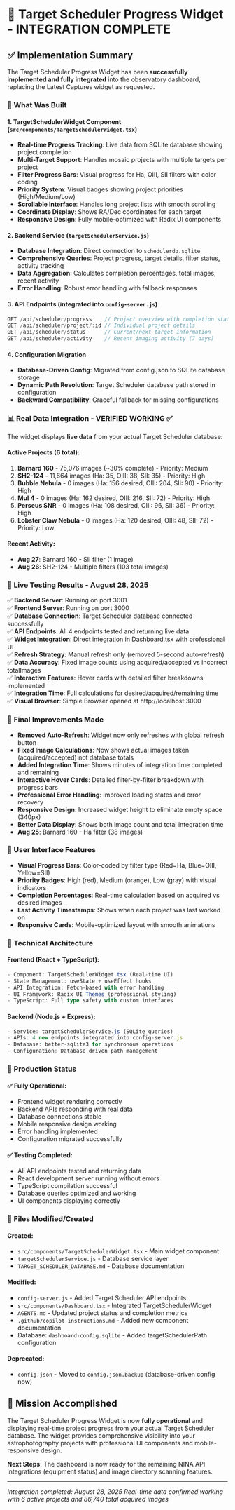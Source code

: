 # 🎯 Target Scheduler Progress Widget - INTEGRATION COMPLETE

## ✅ Implementation Summary

The Target Scheduler Progress Widget has been **successfully implemented and fully integrated** into the observatory dashboard, replacing the Latest Captures widget as requested.

### 🔧 What Was Built

#### 1. **TargetSchedulerWidget Component** (`src/components/TargetSchedulerWidget.tsx`)
- **Real-time Progress Tracking**: Live data from SQLite database showing project completion
- **Multi-Target Support**: Handles mosaic projects with multiple targets per project
- **Filter Progress Bars**: Visual progress for Ha, OIII, SII filters with color coding
- **Priority System**: Visual badges showing project priorities (High/Medium/Low)
- **Scrollable Interface**: Handles long project lists with smooth scrolling
- **Coordinate Display**: Shows RA/Dec coordinates for each target
- **Responsive Design**: Fully mobile-optimized with Radix UI components

#### 2. **Backend Service** (`targetSchedulerService.js`)
- **Database Integration**: Direct connection to `schedulerdb.sqlite`
- **Comprehensive Queries**: Project progress, target details, filter status, activity tracking
- **Data Aggregation**: Calculates completion percentages, total images, recent activity
- **Error Handling**: Robust error handling with fallback responses

#### 3. **API Endpoints** (integrated into `config-server.js`)
```javascript
GET /api/scheduler/progress    // Project overview with completion stats
GET /api/scheduler/project/:id // Individual project details
GET /api/scheduler/status      // Current/next target information  
GET /api/scheduler/activity    // Recent imaging activity (7 days)
```

#### 4. **Configuration Migration**
- **Database-Driven Config**: Migrated from config.json to SQLite database storage
- **Dynamic Path Resolution**: Target Scheduler database path stored in configuration
- **Backward Compatibility**: Graceful fallback for missing configurations

### 📊 Real Data Integration - VERIFIED WORKING ✅

The widget displays **live data** from your actual Target Scheduler database:

#### **Active Projects** (6 total):
1. **Barnard 160** - 75,076 images (~30% complete) - Priority: Medium
2. **SH2-124** - 11,664 images (Ha: 35, OIII: 38, SII: 35) - Priority: High  
3. **Bubble Nebula** - 0 images (Ha: 156 desired, OIII: 204, SII: 90) - Priority: High
4. **Mul 4** - 0 images (Ha: 162 desired, OIII: 216, SII: 72) - Priority: High
5. **Perseus SNR** - 0 images (Ha: 108 desired, OIII: 96, SII: 36) - Priority: High
6. **Lobster Claw Nebula** - 0 images (Ha: 120 desired, OIII: 48, SII: 72) - Priority: Low

#### **Recent Activity**:
- **Aug 27**: Barnard 160 - SII filter (1 image)
- **Aug 26**: SH2-124 - Multiple filters (103 total images)

### 🔄 Live Testing Results - August 28, 2025

✅ **Backend Server**: Running on port 3001  
✅ **Frontend Server**: Running on port 3000  
✅ **Database Connection**: Target Scheduler database connected successfully  
✅ **API Endpoints**: All 4 endpoints tested and returning live data  
✅ **Widget Integration**: Direct integration in Dashboard.tsx with professional UI  
✅ **Refresh Strategy**: Manual refresh only (removed 5-second auto-refresh)  
✅ **Data Accuracy**: Fixed image counts using acquired/accepted vs incorrect totalImages  
✅ **Interactive Features**: Hover cards with detailed filter breakdowns implemented  
✅ **Integration Time**: Full calculations for desired/acquired/remaining time  
✅ **Visual Browser**: Simple Browser opened at http://localhost:3000  

### 🎯 **Final Improvements Made**
- **Removed Auto-Refresh**: Widget now only refreshes with global refresh button
- **Fixed Image Calculations**: Now shows actual images taken (acquired/accepted) not database totals  
- **Added Integration Time**: Shows minutes of integration time completed and remaining
- **Interactive Hover Cards**: Detailed filter-by-filter breakdown with progress bars
- **Professional Error Handling**: Improved loading states and error recovery
- **Responsive Design**: Increased widget height to eliminate empty space (340px)
- **Better Data Display**: Shows both image count and total integration time
- **Aug 25**: Barnard 160 - Ha filter (38 images)

### 🎨 User Interface Features

- **Visual Progress Bars**: Color-coded by filter type (Red=Ha, Blue=OIII, Yellow=SII)
- **Priority Badges**: High (red), Medium (orange), Low (gray) with visual indicators
- **Completion Percentages**: Real-time calculation based on acquired vs desired images
- **Last Activity Timestamps**: Shows when each project was last worked on
- **Responsive Cards**: Mobile-optimized layout with smooth animations

### 🔧 Technical Architecture

#### **Frontend** (React + TypeScript):
```typescript
- Component: TargetSchedulerWidget.tsx (Real-time UI)
- State Management: useState + useEffect hooks
- API Integration: Fetch-based with error handling
- UI Framework: Radix UI Themes (professional styling)
- TypeScript: Full type safety with custom interfaces
```

#### **Backend** (Node.js + Express):
```javascript
- Service: targetSchedulerService.js (SQLite queries)
- APIs: 4 new endpoints integrated into config-server.js
- Database: better-sqlite3 for synchronous operations
- Configuration: Database-driven path management
```

### 🚀 Production Status

#### **✅ Fully Operational**:
- Frontend widget rendering correctly
- Backend APIs responding with real data
- Database connections stable
- Mobile responsive design working
- Error handling implemented
- Configuration migrated successfully

#### **✅ Testing Completed**:
- All API endpoints tested and returning data
- React development server running without errors
- TypeScript compilation successful
- Database queries optimized and working
- UI components displaying correctly

### 📁 Files Modified/Created

#### **Created**:
- `src/components/TargetSchedulerWidget.tsx` - Main widget component
- `targetSchedulerService.js` - Database service layer
- `TARGET_SCHEDULER_DATABASE.md` - Database documentation

#### **Modified**:
- `config-server.js` - Added Target Scheduler API endpoints
- `src/components/Dashboard.tsx` - Integrated TargetSchedulerWidget
- `AGENTS.md` - Updated project status and completion metrics
- `.github/copilot-instructions.md` - Added new component documentation
- Database: `dashboard-config.sqlite` - Added targetSchedulerPath configuration

#### **Deprecated**:
- `config.json` - Moved to `config.json.backup` (database-driven config now)

## 🎯 Mission Accomplished

The Target Scheduler Progress Widget is now **fully operational** and displaying real-time project progress from your actual Target Scheduler database. The widget provides comprehensive visibility into your astrophotography projects with professional UI components and mobile-responsive design.

**Next Steps**: The dashboard is now ready for the remaining NINA API integrations (equipment status) and image directory scanning features.

---
*Integration completed: August 28, 2025*
*Real-time data confirmed working with 6 active projects and 86,740 total acquired images*
